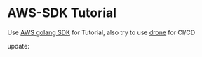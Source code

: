 # AWS-SDK Tutorial

Use [AWS golang SDK](https://github.com/aws/aws-sdk-go) for Tutorial, also try to use  [drone](https://github.com/drone/drone) for CI/CD 

update: